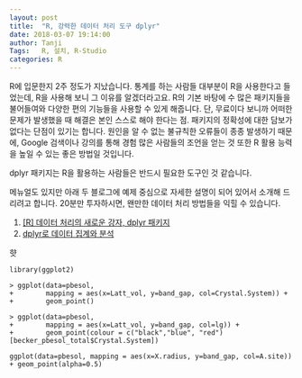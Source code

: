 ```yaml
---
layout: post
title:  "R, 강력한 데이터 처리 도구 dplyr"
date: 2018-03-07 19:14:00
author: Tanji
Tags:   R, 설치, R-Studio
categories: R
---
```



R에 입문한지 2주 정도가 지났습니다. 통계를 하는 사람들 대부분이 R을 사용한다고 들었는데, R을 사용해 보니 그 이유를 알겠더라고요. R의 기본 바탕에 수 많은 패키지들을 불어들여와 다양한 편의 기능들을 사용할 수 있게 해줍니다. 단, 무료이다 보니까 어떠한 문제가 발생했을 때 해결은 본인 스스로 해야 한다는 점. 패키지의 정확성에 대한 담보가 없다는 단점이 있기는 합니다. 원인을 알 수 없는 불규칙한 오류들이 종종 발생하기 때문에, Google 검색이나 강의를 통해 경험 많은 사람들의 조언을 얻는 것 또한 R 활용 능력을 높일 수 있는 좋은 방법일 것입니다.

dplyr 패키지는 R을 활용하는 사람들은 반드시 필요한 도구인 것 같습니다.

메뉴얼도 있지만 아래 두 블로그에 예제 중심으로 자세한 설명이 되어 있어서 소개해 드리려고 합니다. 20분만 투자하시면, 왠만한 데이터 처리 방법들을 익힐 수 있습니다.

1. [[R] 데이터 처리의 새로운 강자, dplyr 패키지](https://wsyang.com/2014/02/introduction-to-dplyr/)
1. [dplyr로 데이터 집계와 분석](https://statkclee.github.io/R-ecology-lesson/kr/04-dplyr.html)

햣

```{r}
library(ggplot2)
```

```{r}
> ggplot(data=pbesol,
+        mapping = aes(x=Latt_vol, y=band_gap, col=Crystal.System)) +
+        geom_point()
```

```{r}
> ggplot(data=pbesol,
+        mapping = aes(x=Latt_vol, y=band_gap, col=lg)) +
+        geom_point(colour = c("black","blue", "red")[becker_pbesol_total$Crystal.System])

```

```{r}
ggplot(data=pbesol, mapping = aes(x=X.radius, y=band_gap, col=A.site)) + geom_point(alpha=0.5)
```